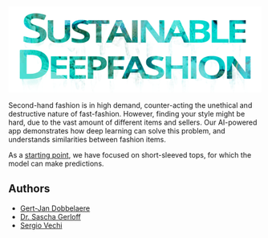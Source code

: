 <p align="center">
  <img src="https://github.com/sgerloff/sustainable-deepfashion-dash/blob/main/assets/sustainable_deepfashion_title.png?raw=true" />
</p>
Second-hand fashion is in high demand, counter-acting the unethical and destructive nature of  fast-fashion.
However, finding your style might be hard, due to the vast amount of different items and sellers.
Our AI-powered app demonstrates how deep learning can solve this problem, and understands similarities between fashion items.

As a [starting point](https://sustainable-deepfashion-dash.herokuapp.com), we have focused on short-sleeved tops, for which the model can make predictions.

## Authors

 * [Gert-Jan Dobbelaere
](https://www.linkedin.com/in/gert-jan-dobbelaere/)
 * [Dr. Sascha Gerloff](https://www.linkedin.com/in/sascha-gerloff/)
 * [Sergio Vechi](https://www.linkedin.com/in/sergiovechi/)